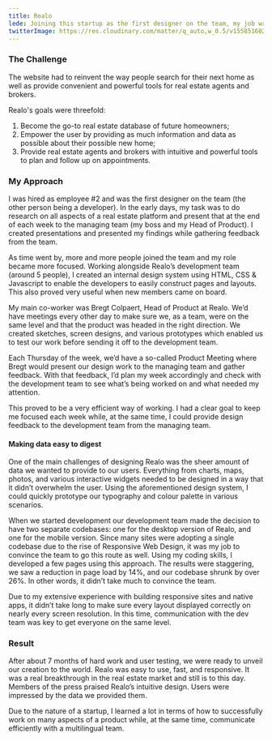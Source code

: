 ```yaml
---
title: Realo
lede: Joining this startup as the first designer on the team, my job was to create a design system flexible enough to be used on a variety of platforms.
twitterImage: https://res.cloudinary.com/matter/q_auto,w_0.5/v1558516028/work/realo/collage-hero.png
---
```

### The Challenge
The website had to reinvent the way people search for their next home as well as provide convenient and powerful tools for real estate agents and brokers.

Realo's goals were threefold:
1. Become the go-to real estate database of future homeowners;
2. Empower the user by providing as much information and data as possible about their possible new home;
3. Provide real estate agents and brokers with intuitive and powerful tools to plan and follow up on appointments.

### My Approach
I was hired as employee #2 and was the first designer on the team (the other person being a developer). In the early days, my task was to do research on all aspects of a real estate platform and present that at the end of each week to the managing team (my boss and my Head of Product). I created presentations and presented my findings while gathering feedback from the team.

As time went by, more and more people joined the team and my role became more focused. Working alongside Realo’s development team (around 5 people), I created an internal design system using HTML, CSS & Javascript to enable the developers to easily construct pages and layouts. This also proved very useful when new members came on board.

My main co-worker was Bregt Colpaert, Head of Product at Realo. We’d have meetings every other day to make sure we, as a team, were on the same level and that the product was headed in the right direction. We created sketches, screen designs, and various prototypes which enabled us to test our work before sending it off to the development team.

Each Thursday of the week, we’d have a so-called Product Meeting where Bregt would present our design work to the managing team and gather feedback. With that feedback, I’d plan my week accordingly and check with the development team to see what’s being worked on and what needed my attention.

This proved to be a very efficient way of working. I had a clear goal to keep me focused each week while, at the same time, I could provide design feedback to the development team from the managing team.

#### Making data easy to digest
One of the main challenges of designing Realo was the sheer amount of data we wanted to provide to our users. Everything from charts, maps, photos, and various interactive widgets needed to be designed in a way that it didn’t overwhelm the user. Using the aforementioned design system, I could quickly prototype our typography and colour palette in various scenarios.

When we started development our development team made the decision to have two separate codebases: one for the desktop version of Realo, and one for the mobile version. Since many sites were adopting a single codebase due to the rise of Responsive Web Design, it was my job to convince the team to go this route as well. Using my coding skills, I developed a few pages using this approach. The results were staggering, we saw a reduction in page load by 14%, and our codebase shrunk by over 26%. In other words, it didn’t take much to convince the team.

Due to my extensive experience with building responsive sites and native apps, it didn’t take long to make sure every layout displayed correctly on nearly every screen resolution. In this time, communication with the dev team was key to get everyone on the same level.

### Result
After about 7 months of hard work and user testing, we were ready to unveil our creation to the world. Realo was easy to use, fast, and responsive. It was a real breakthrough in the real estate market and still is to this day. Members of the press praised Realo’s intuitive design. Users were impressed by the data we provided them.

Due to the nature of a startup, I learned a lot in terms of how to successfully work on many aspects of a product while, at the same time, communicate efficiently with a multilingual team.